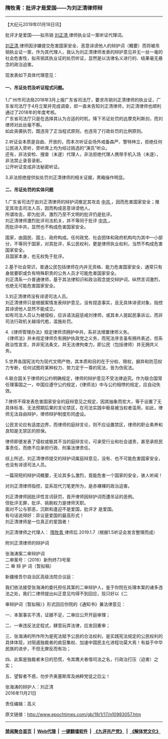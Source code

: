 ### 隋牧青：批评才是爱国——为刘正清律师辩
------------------------

<p>
 【大纪元2019年01月18日讯】
</p>
<p>
 批评才是爱国——拟吊销
 <a href="http://www.epochtimes.com/gb/tag/%E5%88%98%E6%AD%A3%E6%B8%85.html">
  刘正清
 </a>
 律师执业证一案听证代理词。
</p>
<p>
 <a href="http://www.epochtimes.com/gb/tag/%E5%88%98%E6%AD%A3%E6%B8%85.html">
  刘正清
 </a>
 律师因涉嫌提交危害国家安全、恶意诽谤他人的辩护词（概要）而将被吊销执业证一案，作为其代理人，我认为刘正清律师发表的辩护意见并无一丝一毫的社会危害性，拟吊销其执业证的处罚听证，显然是以法律名义进行的、结果毫无悬念的政治迫害。
</p>
<p>
 现发表如下具体代理意见：
</p>
<h4>
 一、吊证处罚及听证程式问题。
</h4>
<p>
 1.广州市司法局2018年3月上报广东省司法厅，要求吊销刘正清律师的执业证，广东省司法厅于4月立案并完成调查，却一直未告知刘正清律师，刘正清律师也顺利通过了2018年的年度考核。
 <br/>
 广东省司法厅只是在选择其认为合适的时机，降下吊证处罚的达摩克利斯剑，而刘律师对此丝毫不察。
 <br/>
 如此突袭执罚，既违背了正当程式原则，也违背了行政处罚的比例原则。
</p>
<p>
 2.听证会本质是自由、开放的，而本次听证会场外戒备森严、警特林立，拒绝任何公民进入旁听，旁听席上均为经过挑选的“演员”听众。
 <br/>
 还有，非法安检、搜查（未遂）代理人，非法拒绝代理人携带手机入场（未遂），非法禁止录音录影。
 <br/>
 公开听证变成非法秘密听证。
</p>
<p>
 3.非法拒绝提供拟处罚刘正清律师的相关证据，黑箱操作明显。
</p>
<h4>
 二、吊证处罚的实体问题
</h4>
<p>
 1.广东省司法厅由刘正清律师的辩护词推定其攻击
 <a href="http://www.epochtimes.com/gb/tag/%E4%B8%AD%E5%85%B1.html">
  中共
 </a>
 ，因而危害国家安全；推定其攻击司法人员，因而构成恶意诽谤他人。
 <br/>
 所谓攻击，即为批评。激烈乃至不文明的批评仍是批评。
 <br/>
 刘正清律师激烈批评司法机关，并不等同于批评
 <a href="http://www.epochtimes.com/gb/tag/%E4%B8%AD%E5%85%B1.html">
  中共
 </a>
 。
 <br/>
 而批评中共，显然也不构成危害国家安全。
</p>
<p>
 国家，由国民、国土、政府构成。任何政党、社会团体和政府机构均为其中一小部分，不等同于国家，对其批评，系公民权利，更是律师执业权利，当然不构成危害国家安全。
 <br/>
 且国家本身，也无权免于批评。
</p>
<p>
 2.基于社会常识，普通公民包括律师在内并无资格、能力危害国家安全，通常只有身居要职或负有特殊职责的公务人员才可能危害国家安全。
 <br/>
 刘正清系一介普通律师，基于其法律知识和政治观念提交辩护词，纵然言词激烈，也绝无可能危害国家安全。
</p>
<p>
 3.刘正清律师没有诽谤司法人员。
 <br/>
 刘正清律师只是根据案情发表辩护意见，没有捏造事实，且无具体诽谤对象，指控其诽谤他人显然不能成立。
 <br/>
 如有司法人员认为被侵权，应诉请法庭惩戒刘律师，或其本人提起民事诉讼，而非司法行政机关越俎代庖，滥施处罚。
</p>
<p>
 4.《律师管理办法》规定律师须拥护中共，系非法增置律师义务。
 <br/>
 《律师法》并未规定律师负有拥护执政党之义务，而宪法序言虽有拥共表述，但系政治性宣言，并非宪法条文，并无法律拘束力，即公民（包括律师）并无拥共义务。
</p>
<p>
 5.世界各国宪法均为现代文明产物，其本质和目的在于分权、限权，摒弃和防范权力专断，任何试图将某种权力、势力定于一尊的宪法，皆为伪宪法。
</p>
<p>
 6.联合国关于律师的公约明确规定，律师的辩护意见不受法律追究。作为联合国常任理事国之一，中国应遵守公约规定，《律师法》中与公约相悖的规定，应自动失效。
</p>
<p>
 7.律师不得发表危害国家安全的庭辩意见之规定，因其抽象而宏大，等于设置了无具体标准、无法预期后果的言论禁区，在司法实践中极易被当权者滥用，如此，律师无法自由辩护，律师辩护制度形同虚设。
</p>
<p>
 公民言论应有适度边界，而律师的庭辩言论，则不应设置禁区，律师的职业素养和良知是无禁区的担保。
</p>
<p>
 律师即便发表了侵权或极其不当的庭辩言论，可承受行业和社会谴责，甚至承担民事责任，而绝不应承担行政、刑事法律责任。
</p>
<p>
 综上所述，刘正清律师提交的辩护词属庭辩意见，没有、也不可能危害国家安全，也没有诽谤司法人员。
</p>
<p>
 一篇简短的辩护词概要，无论其多么激烈，竟能危害一个国家的安全，骇人听闻！
</p>
<p>
 对刘正清律师指控，显系现代刀笔吏所为，是赤裸裸的政治迫害。
</p>
<p>
 刘正清律师因批评性言词获罚，首开律师因辩护词而遭吊证的恶例。
 <br/>
 但批评无罪，批评、挑剔权力是律师天职。
 <br/>
 面对不公与邪恶，沉默和逢迎不是爱国，批评才 是爱国。
 <br/>
 有句话说得好：异议是爱国的最高形式！
 <br/>
 刘正清律师是一位真正的爱国者！
</p>
<p>
 刘正清律师之代理人：
 <a href="http://www.epochtimes.com/gb/tag/%E9%9A%8B%E7%89%A7%E9%9D%92.html">
  隋牧青
 </a>
 律师后.2019.1.7（根据1.5听证会发言整理而成）
</p>
<p>
 附刘正清律师的辩护词
</p>
<p>
 张海涛案二审辩护词
 <br/>
 二审案号：（2016）新刑终73号案
 <br/>
 二 审 辩 护 词（暂拟稿）
</p>
<p>
 新疆维吾尔自治区高级法院合议庭：
</p>
<p>
 我们依法接受张海涛的委托担任其案的二审辩护人，鉴于你院在处理本案的诸多违法之处，我们二律师提出纠正意见均得不到回应，现只好以《二
</p>
<p>
 审辩护词（暂拟稿）》形式回应你院的《通知书》兼法律意见：
</p>
<p>
 一、本案事实不清，证据不足，二审应公开开庭审理；
</p>
<p>
 二、一审违反法定程式，肆意玩弄法律，应发回重审；
</p>
<p>
 三、张海涛的所作所为是宪法赋予公民的合法权利，是实践宪法规定的公民权利的具体体现，对阻遏独裁者的疯狂集权、加速中国民主化进程功莫大焉！有益于中华民族的进步，不但无罪反而有功；
</p>
<p>
 四、此案是独裁者末日的恐慌，令其鹰犬者借司法之名，行政治打压（迫害）之实；
</p>
<p>
 五、望智者不惑，勿步齐奥塞斯库及纳粹党徒之后尘！
</p>
<p>
 张海涛的辩护人：刘正清
 <br/>
 2016年11月21日
</p>
<p>
 责任编辑：高义
</p>

原文链接：http://www.epochtimes.com/gb/19/1/17/n10983057.htm


------------------------
#### [禁闻聚合首页](https://github.com/gfw-breaker/banned-news/blob/master/README.md) &nbsp;|&nbsp; [Web代理](https://github.com/gfw-breaker/open-proxy/blob/master/README.md) &nbsp;|&nbsp; [一键翻墙软件](https://github.com/gfw-breaker/nogfw/blob/master/README.md) &nbsp;|&nbsp; [《九评共产党》](https://github.com/gfw-breaker/9ping.md/blob/master/README.md#九评之一评共产党是什么) &nbsp;|&nbsp; [《解体党文化》](https://github.com/gfw-breaker/jtdwh.md/blob/master/README.md#绪论)